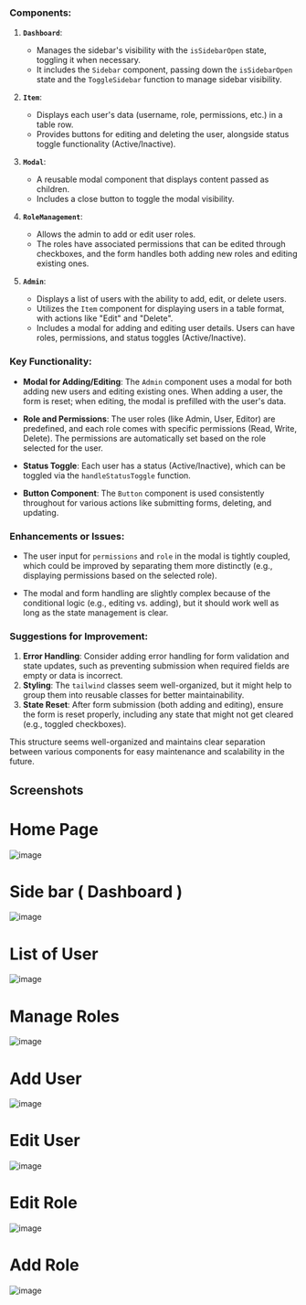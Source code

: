
### Components:
1. **`Dashboard`**:
   - Manages the sidebar's visibility with the `isSidebarOpen` state, toggling it when necessary.
   - It includes the `Sidebar` component, passing down the `isSidebarOpen` state and the `ToggleSidebar` function to manage sidebar visibility.

2. **`Item`**:
   - Displays each user's data (username, role, permissions, etc.) in a table row.
   - Provides buttons for editing and deleting the user, alongside status toggle functionality (Active/Inactive).

3. **`Modal`**:
   - A reusable modal component that displays content passed as children.
   - Includes a close button to toggle the modal visibility.

4. **`RoleManagement`**:
   - Allows the admin to add or edit user roles.
   - The roles have associated permissions that can be edited through checkboxes, and the form handles both adding new roles and editing existing ones.

5. **`Admin`**:
   - Displays a list of users with the ability to add, edit, or delete users.
   - Utilizes the `Item` component for displaying users in a table format, with actions like "Edit" and "Delete".
   - Includes a modal for adding and editing user details. Users can have roles, permissions, and status toggles (Active/Inactive).

### Key Functionality:
- **Modal for Adding/Editing**: The `Admin` component uses a modal for both adding new users and editing existing ones. When adding a user, the form is reset; when editing, the modal is prefilled with the user's data.
  
- **Role and Permissions**: The user roles (like Admin, User, Editor) are predefined, and each role comes with specific permissions (Read, Write, Delete). The permissions are automatically set based on the role selected for the user.
  
- **Status Toggle**: Each user has a status (Active/Inactive), which can be toggled via the `handleStatusToggle` function.

- **Button Component**: The `Button` component is used consistently throughout for various actions like submitting forms, deleting, and updating.

### Enhancements or Issues:
- The user input for `permissions` and `role` in the modal is tightly coupled, which could be improved by separating them more distinctly (e.g., displaying permissions based on the selected role).
  
- The modal and form handling are slightly complex because of the conditional logic (e.g., editing vs. adding), but it should work well as long as the state management is clear.

### Suggestions for Improvement:
1. **Error Handling**: Consider adding error handling for form validation and state updates, such as preventing submission when required fields are empty or data is incorrect.
2. **Styling**: The `tailwind` classes seem well-organized, but it might help to group them into reusable classes for better maintainability.
3. **State Reset**: After form submission (both adding and editing), ensure the form is reset properly, including any state that might not get cleared (e.g., toggled checkboxes).

This structure seems well-organized and maintains clear separation between various components for easy maintenance and scalability in the future.
## Screenshots
# Home Page
![image](https://github.com/user-attachments/assets/91895872-f138-41fb-bef7-3a3fd0877b63)

# Side bar ( Dashboard )
![image](https://github.com/user-attachments/assets/6ab3013f-2660-48b0-8ce8-59cbc8e517a2)


# List of User
![image](https://github.com/user-attachments/assets/56d51a6d-0cd7-48ec-9935-4f49ed930e50)
# Manage Roles
![image](https://github.com/user-attachments/assets/75b7151c-4265-47e0-8d11-bcc1ef07328e)
# Add User
![image](https://github.com/user-attachments/assets/8b3ece7f-ff0d-4889-9c6a-6b3a77dae2dc)
# Edit User
![image](https://github.com/user-attachments/assets/3a8b702f-144d-4681-b5f6-f6ae489bcb43)





# Edit Role
![image](https://github.com/user-attachments/assets/c49684a5-11d3-4eb0-b458-6d7bf895b005)
# Add Role
![image](https://github.com/user-attachments/assets/de51422e-121d-43b7-b7e8-4fc502958140)


